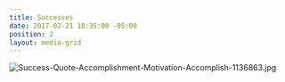 ```yaml
---
title: Successes
date: 2017-02-21 18:35:00 -05:00
position: 2
layout: media-grid
---
```


![Success-Quote-Accomplishment-Motivation-Accomplish-1136863.jpg](/uploads/Success-Quote-Accomplishment-Motivation-Accomplish-1136863.jpg)